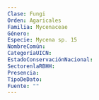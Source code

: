 ```yaml
---
Clase: Fungi
Orden: Agaricales
Familia: Mycenaceae
Género: 
Especie: Mycena sp. 15
NombreComún: 
CategoríaUICN: 
EstadoConservaciónNacional: 
SectorenlaRBHH: 
Presencia: 
TipoDeDato: 
Fuente: ""
---
```

